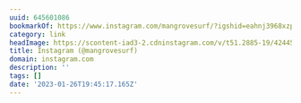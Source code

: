 ```yaml
---
uuid: 645601086
bookmarkOf: https://www.instagram.com/mangrovesurf/?igshid=eahnj3968xzp
category: link
headImage: https://scontent-iad3-2.cdninstagram.com/v/t51.2885-19/42445082_105869367026653_1202921417922838528_n.jpg?stp=dst-jpg_s100x100&_nc_cat=106&ccb=1-7&_nc_sid=8ae9d6&_nc_ohc=YmSD2E-trSgAX-wPJd7&_nc_ht=scontent-iad3-2.cdninstagram.com&oh=00_AfA4yk8l4VV5yLlqnk3QoVklUfT8s9Iu9nE2jzYCfvxeKA&oe=65057B50
title: Instagram (@mangrovesurf)
domain: instagram.com
description: ''
tags: []
date: '2023-01-26T19:45:17.165Z'
---
```



